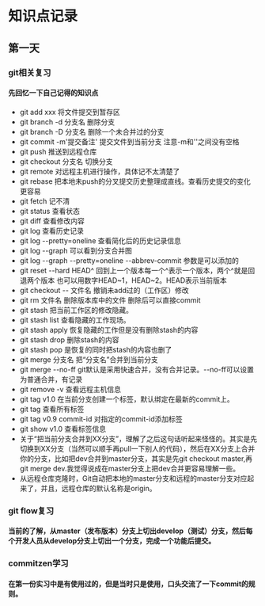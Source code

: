 # 知识点记录

## 第一天

### git相关复习

#### 先回忆一下自己记得的知识点

* git add xxx  将文件提交到暂存区
* git branch -d 分支名  删除分支
* git branch -D 分支名   删除一个未合并过的分支
* git commit -m'提交备注'  提交文件到当前分支   注意-m和''之间没有空格
* git push    推送到远程仓库
* git checkout 分支名    切换分支
* git remote  对远程主机进行操作，具体记不太清楚了
* git rebase  把本地未push的分叉提交历史整理成直线。查看历史提交的变化更容易
* git fetch   记不清
* git status 查看状态
* git diff 查看修改内容
* git log 查看历史记录
* git log --pretty=oneline 查看简化后的历史记录信息
* git log --graph 可以看到分支合并图
* git log --graph --pretty=oneline --abbrev-commit 参数是可以添加的
* git reset --hard HEAD^ 回到上一个版本每一个^表示一个版本，两个^就是回退两个版本 也可以用数字HEAD~1，HEAD~2。HEAD表示当前版本
* git checkout -- 文件名  撤销未add过的（工作区）修改
* git rm 文件名 删除版本库中的文件  删除后可以直接commit
* git stash  把当前工作区的修改隐藏。
* git stash list 查看隐藏的工作现场。
* git stash apply 恢复隐藏的工作但是没有删除stash的内容
* git stash drop 删除stash的内容
* git stash pop 是恢复的同时把stash的内容也删了
* git merge 分支名  把“分支名”合并到当前分支
* git merge --no-ff git默认是采用快速合并，没有合并记录。--no-ff可以设置为普通合并，有记录
* git remove -v 查看远程主机信息
* git tag v1.0  在当前分支创建一个标签，默认绑定在最新的commit上。
* git tag 查看所有标签 
* git tag v0.9 commit-id  对指定的commit-id添加标签
* git show v1.0 查看标签信息
* 关于“把当前分支合并到XX分支”，理解了之后这句话听起来怪怪的。其实是先切换到XX分支（当然可以顺手再pull一下别人的代码），然后在XX分支上合并你的分支，比如把dev合并到master分支，其实是先git checkout master,再git merge dev.我觉得说成在master分支上把dev合并更容易理解一些。
* 从远程仓库克隆时，Git自动把本地的master分支和远程的master分支对应起来了，并且，远程仓库的默认名称是origin。

### git flow复习

#### 当前的了解，从master（发布版本）分支上切出develop（测试）分支，然后每个开发人员从develop分支上切出一个分支，完成一个功能后提交。

### commitzen学习

#### 在第一份实习中是有使用过的，但是当时只是使用，口头交流了一下commit的规则。